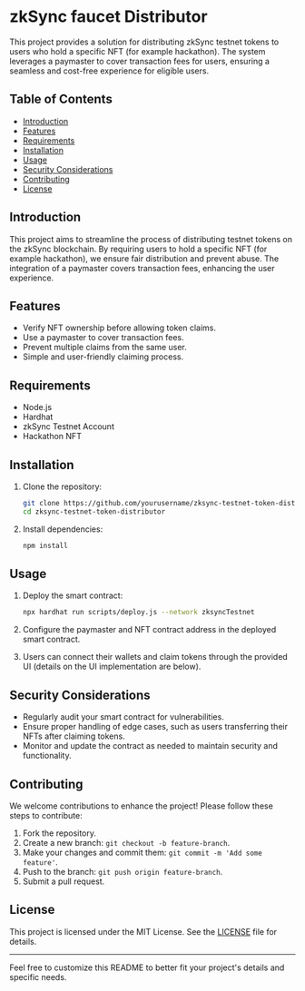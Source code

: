 # zkSync faucet Distributor

This project provides a solution for distributing zkSync testnet tokens to users who hold a specific NFT (for example hackathon). The system leverages a paymaster to cover transaction fees for users, ensuring a seamless and cost-free experience for eligible users.

## Table of Contents

- [Introduction](#introduction)
- [Features](#features)
- [Requirements](#requirements)
- [Installation](#installation)
- [Usage](#usage)
- [Security Considerations](#security-considerations)
- [Contributing](#contributing)
- [License](#license)

## Introduction

This project aims to streamline the process of distributing testnet tokens on the zkSync blockchain. By requiring users to hold a specific NFT (for example hackathon), we ensure fair distribution and prevent abuse. The integration of a paymaster covers transaction fees, enhancing the user experience.

## Features

- Verify NFT ownership before allowing token claims.
- Use a paymaster to cover transaction fees.
- Prevent multiple claims from the same user.
- Simple and user-friendly claiming process.

## Requirements

- Node.js
- Hardhat
- zkSync Testnet Account
- Hackathon NFT

## Installation

1. Clone the repository:
    ```bash
    git clone https://github.com/yourusername/zksync-testnet-token-distributor.git
    cd zksync-testnet-token-distributor
    ```

2. Install dependencies:
    ```bash
    npm install
    ```

## Usage

1. Deploy the smart contract:

    ```bash
    npx hardhat run scripts/deploy.js --network zksyncTestnet
    ```

2. Configure the paymaster and NFT contract address in the deployed smart contract.

3. Users can connect their wallets and claim tokens through the provided UI (details on the UI implementation are below).

## Security Considerations

- Regularly audit your smart contract for vulnerabilities.
- Ensure proper handling of edge cases, such as users transferring their NFTs after claiming tokens.
- Monitor and update the contract as needed to maintain security and functionality.

## Contributing

We welcome contributions to enhance the project! Please follow these steps to contribute:

1. Fork the repository.
2. Create a new branch: `git checkout -b feature-branch`.
3. Make your changes and commit them: `git commit -m 'Add some feature'`.
4. Push to the branch: `git push origin feature-branch`.
5. Submit a pull request.

## License

This project is licensed under the MIT License. See the [LICENSE](LICENSE) file for details.

---

Feel free to customize this README to better fit your project's details and specific needs.